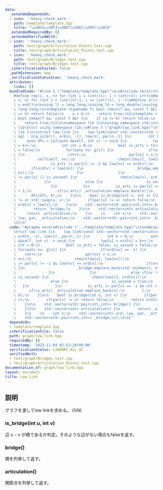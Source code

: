 ```yaml
---
data:
  _extendedDependsOn:
  - icon: ':heavy_check_mark:'
    path: template/template.hpp
    title: "\u30C6\u30F3\u30D7\u30EC\u30FC\u30C8"
  _extendedRequiredBy: []
  _extendedVerifiedWith:
  - icon: ':heavy_check_mark:'
    path: test/graph/Articulation_Points.test.cpp
    title: test/graph/Articulation_Points.test.cpp
  - icon: ':heavy_check_mark:'
    path: test/graph/Bridges.test.cpp
    title: test/graph/Bridges.test.cpp
  _isVerificationFailed: false
  _pathExtension: hpp
  _verificationStatusIcon: ':heavy_check_mark:'
  attributes:
    links: []
  bundledCode: "#line 2 \"template/template.hpp\"\n\n#include <bits/stdc++.h>\n\n\
    #define rep(i, s, n) for (int i = (int)(s); i < (int)(n); i++)\n#define rrep(i,\
    \ s, n) for (int i = (int)(n)-1; i >= (int)(s); i--)\n#define all(v) v.begin(),\
    \ v.end()\n\nusing ll = long long;\nusing ld = long double;\nusing ull = unsigned\
    \ long long;\n\ntemplate <typename T> bool chmin(T &a, const T &b) {\n    if (a\
    \ <= b) return false;\n    a = b;\n    return true;\n}\ntemplate <typename T>\
    \ bool chmax(T &a, const T &b) {\n    if (a >= b) return false;\n    a = b;\n\
    \    return true;\n}\n\nnamespace lib {\n\nusing namespace std;\n\n}  // namespace\
    \ lib\n\n// using namespace lib;\n#line 3 \"graph/low_link.hpp\"\n\nnamespace\
    \ lib {\n\nstruct low_link {\n    low_link(const std::vector<std::vector<int>>\
    \ &g) : n(g.size()), ord(n, -1), low(n), par(n,-1) {\n        int k = 0;\n   \
    \     auto dfs = [&](auto &&self, int v) -> void {\n            low[v] = ord[v]\
    \ = k++;\n            int cnt = 0;\n            bool is_arti = false, is_second\
    \ = false;\n            for(auto nv: g[v]) {\n                if(ord[nv] == -1)\
    \ {\n                    cnt++;\n                    par[nv] = v;\n          \
    \          self(self, nv);\n                    chmin(low[v], low[nv]);\n    \
    \                is_arti |= par[v] != -1 && low[nv] >= ord[v];\n             \
    \       if(ord[v] < low[nv]) {\n                        _bridge.emplace_back(std::minmax(v,\
    \ nv));\n                    }\n                }\n                else if(nv\
    \ != par[v] || is_second) {\n                    chmin(low[v], ord[nv]);\n   \
    \             }\n                else {\n                    is_second = true;\n\
    \                }\n            }\n            is_arti |= par[v] == -1 && cnt\
    \ > 1;\n            if(is_arti) _articulation.emplace_back(v);\n        };\n \
    \       dfs(dfs, 0);\n    }\n\n    bool is_bridge(int u, int v) {\n        if(par[v]\
    \ != u) std::swap(u, v);\n        if(par[v] != u) return false;\n        return\
    \ ord[u] < low[v];\n    }\n\n    std::vector<std::pair<int,int>> bridge() {\n\
    \        return _bridge;\n    }\n\n    std::vector<int> articulation() {\n   \
    \     return _articulation;\n    }\n    \n    int n;\n    std::vector<int> ord,\
    \ low, par, _articulation;\n    std::vector<std::pair<int,int>> _bridge;\n};\n\
    \n}\n"
  code: "#pragma once\n#include \"../template/template.hpp\"\n\nnamespace lib {\n\n\
    struct low_link {\n    low_link(const std::vector<std::vector<int>> &g) : n(g.size()),\
    \ ord(n, -1), low(n), par(n,-1) {\n        int k = 0;\n        auto dfs = [&](auto\
    \ &&self, int v) -> void {\n            low[v] = ord[v] = k++;\n            int\
    \ cnt = 0;\n            bool is_arti = false, is_second = false;\n           \
    \ for(auto nv: g[v]) {\n                if(ord[nv] == -1) {\n                \
    \    cnt++;\n                    par[nv] = v;\n                    self(self,\
    \ nv);\n                    chmin(low[v], low[nv]);\n                    is_arti\
    \ |= par[v] != -1 && low[nv] >= ord[v];\n                    if(ord[v] < low[nv])\
    \ {\n                        _bridge.emplace_back(std::minmax(v, nv));\n     \
    \               }\n                }\n                else if(nv != par[v] ||\
    \ is_second) {\n                    chmin(low[v], ord[nv]);\n                }\n\
    \                else {\n                    is_second = true;\n             \
    \   }\n            }\n            is_arti |= par[v] == -1 && cnt > 1;\n      \
    \      if(is_arti) _articulation.emplace_back(v);\n        };\n        dfs(dfs,\
    \ 0);\n    }\n\n    bool is_bridge(int u, int v) {\n        if(par[v] != u) std::swap(u,\
    \ v);\n        if(par[v] != u) return false;\n        return ord[u] < low[v];\n\
    \    }\n\n    std::vector<std::pair<int,int>> bridge() {\n        return _bridge;\n\
    \    }\n\n    std::vector<int> articulation() {\n        return _articulation;\n\
    \    }\n    \n    int n;\n    std::vector<int> ord, low, par, _articulation;\n\
    \    std::vector<std::pair<int,int>> _bridge;\n};\n\n}"
  dependsOn:
  - template/template.hpp
  isVerificationFile: false
  path: graph/low_link.hpp
  requiredBy: []
  timestamp: '2023-11-04 02:52:26+09:00'
  verificationStatus: LIBRARY_ALL_AC
  verifiedWith:
  - test/graph/Bridges.test.cpp
  - test/graph/Articulation_Points.test.cpp
documentation_of: graph/low_link.hpp
layout: document
title: Low Link
---
```


## 説明

グラフを渡してlow linkを求める。 $O(N)$

### is_bridge(int u, int v)

辺 $u-v$ が橋であるか判定。そのような辺がない場合もfalseを返す。

### bridge()

橋を列挙して返す。

### articulation()

関節点を列挙して返す。
